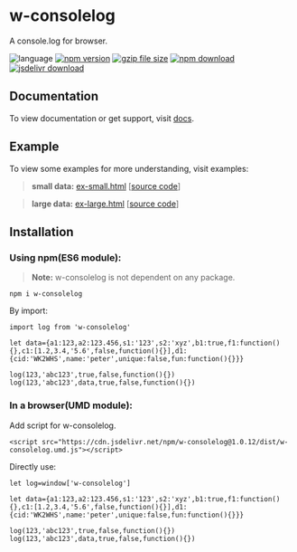 # w-consolelog
A console.log for browser.

![language](https://img.shields.io/badge/language-JavaScript-orange.svg) 
[![npm version](http://img.shields.io/npm/v/w-consolelog.svg?style=flat)](https://npmjs.org/package/w-consolelog) 
[![gzip file size](http://img.badgesize.io/yuda-lyu/w-consolelog/master/dist/w-consolelog.umd.js.svg?compression=gzip)](https://github.com/yuda-lyu/w-consolelog)
[![npm download](https://img.shields.io/npm/dt/w-consolelog.svg)](https://npmjs.org/package/w-consolelog) 
[![jsdelivr download](https://img.shields.io/jsdelivr/npm/hm/w-consolelog.svg)](https://www.jsdelivr.com/package/npm/w-consolelog)

## Documentation
To view documentation or get support, visit [docs](https://yuda-lyu.github.io/w-consolelog/global.html).

## Example
To view some examples for more understanding, visit examples:
> **small data:** [ex-small.html](https://yuda-lyu.github.io/w-consolelog/examples/ex-small.html) [[source code](https://github.com/yuda-lyu/w-consolelog/blob/master/docs/examples/ex-small.html)]

> **large data:** [ex-large.html](https://yuda-lyu.github.io/w-consolelog/examples/ex-large.html) [[source code](https://github.com/yuda-lyu/w-consolelog/blob/master/docs/examples/ex-large.html)]

## Installation
### Using npm(ES6 module):
> **Note:** w-consolelog is not dependent on any package.
```alias
npm i w-consolelog
```
By import:
```alias
import log from 'w-consolelog'

let data={a1:123,a2:123.456,s1:'123',s2:'xyz',b1:true,f1:function(){},c1:[1.2,3.4,'5.6',false,function(){}],d1:{cid:'WK2WHS',name:'peter',unique:false,fun:function(){}}}

log(123,'abc123',true,false,function(){})
log(123,'abc123',data,true,false,function(){})
```

### In a browser(UMD module):
Add script for w-consolelog.
```alias
<script src="https://cdn.jsdelivr.net/npm/w-consolelog@1.0.12/dist/w-consolelog.umd.js"></script>
```
Directly use:
```alias
let log=window['w-consolelog']

let data={a1:123,a2:123.456,s1:'123',s2:'xyz',b1:true,f1:function(){},c1:[1.2,3.4,'5.6',false,function(){}],d1:{cid:'WK2WHS',name:'peter',unique:false,fun:function(){}}}

log(123,'abc123',true,false,function(){})
log(123,'abc123',data,true,false,function(){})
```
